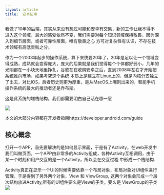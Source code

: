 ```yaml
---
layout: article
title:  安卓记事
---
```


我做了10年的后端，其实从来没有想过可能和安卓有交集，新的工作让我不得不进入这个领域，最大的感受依然不变，我们需要对每个知识领域保持敬畏，因为深入到细节层面，或者可靠性层面，唯有敬畏之心
方可对复杂性有认识，不存在技术领域有高低贵贱之分。


作为一个2003年起步的操作系统，算下来快要20年了，20年是足以让一个领域变得成熟，成熟就会变得庞大，庞大的后果就是我们觉得每个个体都好弱小，几年的光阴都在一小块天地里挣扎，谷歌在在收购安卓之后，直到2008年左右才开始把系统推向市场，如果考究这个系统
本质上是建立在Linux上的，但是内核分支独立了出去，对比IOS，后者历史则更为厚重，是从MacOS上阉割出来的，智能手机操作系统的最大的推动者还是乔布斯。

这是此系统的堆栈结构，我们都需要明白自己活在哪一层

![](https://source.android.google.cn/images/android_framework_details.png?hl=zh-cn)


本文的大部分内容都在开发者指南https://developer.android.com/guide


## 核心概念

打开一个APP，首先要解决的是如何显示界面，于是有了Activity，在web开发中我们叫做页面，一个APP由非常多的Activity组成，各种Activity互相调用，由于某一个时刻和用户交互的是一个Activity，所以会在交互过程
中形成一个栈结构.

Activity真正在显示一个UI的时候需要依靠一个布局对象，布局对象对UI组件进行管理，于是得到了另外两个对象，View 和 ViewGroup, 这两个对象会形成一个层次结构放进Activity,所有的UI组件要么是View的子类，要么是
ViewGroup的子类
![](https://developer.android.com/images/viewgroup_2x.png)



